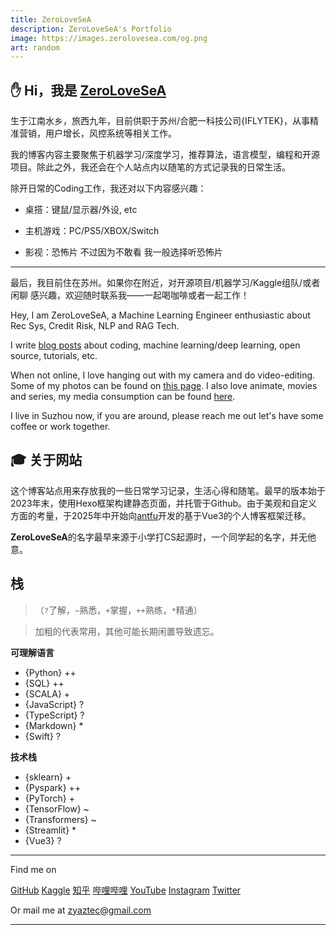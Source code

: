 ```yaml
---
title: ZeroLoveSeA
description: ZeroLoveSeA's Portfolio
image: https://images.zerolovesea.com/og.png
art: random
---
```



## ✋ Hi，我是 [ZeroLoveSeA](https://www.zerolovesea.top)

生于江南水乡，旅西九年，目前供职于苏州/合肥一科技公司{IFLYTEK}，从事精准营销，用户增长，风控系统等相关工作。

我的博客内容主要聚焦于机器学习/深度学习，推荐算法，语言模型，编程和开源项目。除此之外，我还会在个人站点内以随笔的方式记录我的日常生活。

除开日常的Coding工作，我还对以下内容感兴趣：

- 桌搭：键鼠/显示器/外设, etc

- 主机游戏：PC/PS5/XBOX/Switch

- 影视：恐怖片 不过因为不敢看 我一般选择听恐怖片

---

最后，我目前住在苏州。如果你在附近，对开源项目/机器学习/Kaggle组队/或者闲聊 感兴趣，欢迎随时联系我——一起喝咖啡或者一起工作！

Hey, I am ZeroLoveSeA, a Machine Learning Engineer enthusiastic about Rec Sys, Credit Risk, NLP and RAG Tech. 

I write [blog posts](/posts) about coding, machine learning/deep learning, open source, tutorials, etc.

When not online, I love hanging out with my camera and do video-editing. Some of my photos can be found on [this page](/photos). I also love animate, movies and series, my media consumption can be found [here](/media). 

I live in Suzhou now, if you are around, please reach me out let's have some coffee or work together.

## 🎓 关于网站

这个博客站点用来存放我的一些日常学习记录，生活心得和随笔。最早的版本始于2023年末，使用Hexo框架构建静态页面，并托管于Github。由于美观和自定义方面的考量，于2025年中开始向[antfu](https://github.com/antfu/antfu.me)开发的基于Vue3的个人博客框架迁移。

**ZeroLoveSeA**的名字最早来源于小学打CS起源时，一个同学起的名字，并无他意。

## 栈

>（`?`了解，`~`熟悉，`+`掌握，`++`熟练，`*`精通）

> 加粗的代表常用，其他可能长期闲置导致遗忘。

**可理解语言** 

- {Python} ++
- {SQL} ++
- {SCALA} +
- {JavaScript} ?
- {TypeScript} ?
- {Markdown} *
- {Swift} ?


**技术栈**

- {sklearn} +
- {Pyspark} ++
- {PyTorch} +
- {TensorFlow} ~
- {Transformers} ~
- {Streamlit} *
- {Vue3} ?

<div flex-auto></div>

---

Find me on

<p flex="~ gap-2 wrap" class="mt--2!">
  <a href="https://github.com/zerolovesea" target="_blank"><span op75 i-simple-icons-github /> GitHub</a>
  <a href="https://www.kaggle.com/yaaangzhou" target="_blank"><span op75 i-simple-icons-kaggle /> Kaggle</a>
  <a href="https://www.zhihu.com/people/zhou-yang-33-17" target="_blank"><span op75 i-simple-icons-zhihu /> 知乎</a>
  <a href="https://space.bilibili.com/42997905" target="_blank"><span op75 i-simple-icons-bilibili /> 哔哩哔哩</a>
  <a href="https://www.youtube.com/@zerolovesea" target="_blank"><span op75 i-simple-icons-youtube /> YouTube</a>
  <a href="https://www.instagram.com/zyaztec" target="_blank"><span op75 i-simple-icons-instagram /> Instagram</a>
  <a href="https://x.com/zyaztec" target="_blank"><span op75 i-simple-icons-twitter /> Twitter</a>
</p>

Or mail me at <span font-mono>zyaztec@gmail.com</span>

---
